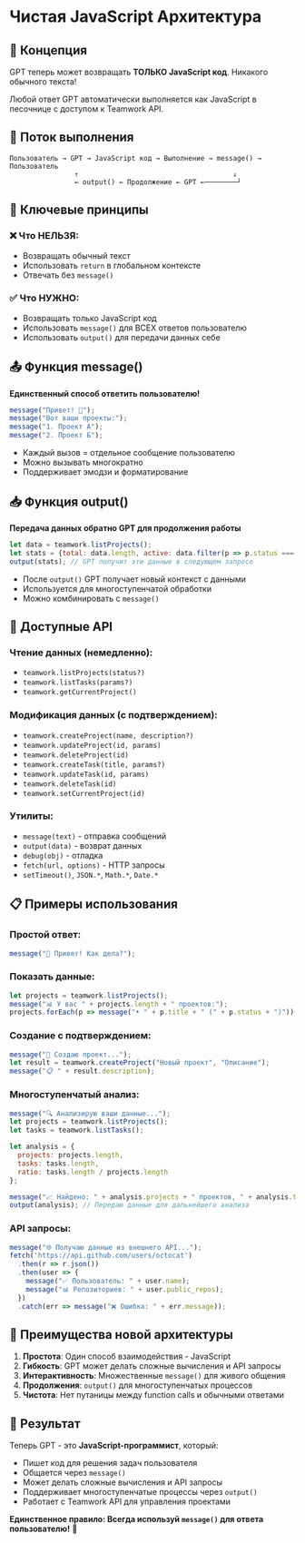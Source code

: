 # Чистая JavaScript Архитектура

## 🎯 Концепция

GPT теперь может возвращать **ТОЛЬКО JavaScript код**. Никакого обычного текста!

Любой ответ GPT автоматически выполняется как JavaScript в песочнице с доступом к Teamwork API.

## 🔄 Поток выполнения

```
Пользователь → GPT → JavaScript код → Выполнение → message() → Пользователь
                ↑                                      ↓
                ← output() ← Продолжение ← GPT ←────────┘
```

## 🚨 Ключевые принципы

### ❌ Что НЕЛЬЗЯ:
- Возвращать обычный текст
- Использовать `return` в глобальном контексте
- Отвечать без `message()`

### ✅ Что НУЖНО:
- Возвращать только JavaScript код
- Использовать `message()` для ВСЕХ ответов пользователю
- Использовать `output()` для передачи данных себе

## 📤 Функция message()

**Единственный способ ответить пользователю!**

```javascript
message("Привет! 👋");
message("Вот ваши проекты:");
message("1. Проект А");
message("2. Проект Б");
```

- Каждый вызов = отдельное сообщение пользователю
- Можно вызывать многократно
- Поддерживает эмодзи и форматирование

## 📥 Функция output()

**Передача данных обратно GPT для продолжения работы**

```javascript
let data = teamwork.listProjects();
let stats = {total: data.length, active: data.filter(p => p.status === 'active').length};
output(stats); // GPT получит эти данные в следующем запросе
```

- После `output()` GPT получает новый контекст с данными
- Используется для многоступенчатой обработки
- Можно комбинировать с `message()`

## 🔧 Доступные API

### Чтение данных (немедленно):
- `teamwork.listProjects(status?)`
- `teamwork.listTasks(params?)`
- `teamwork.getCurrentProject()`

### Модификация данных (с подтверждением):
- `teamwork.createProject(name, description?)`
- `teamwork.updateProject(id, params)`
- `teamwork.deleteProject(id)`
- `teamwork.createTask(title, params?)`
- `teamwork.updateTask(id, params)`
- `teamwork.deleteTask(id)`
- `teamwork.setCurrentProject(id)`

### Утилиты:
- `message(text)` - отправка сообщений
- `output(data)` - возврат данных
- `debug(obj)` - отладка
- `fetch(url, options)` - HTTP запросы
- `setTimeout()`, `JSON.*`, `Math.*`, `Date.*`

## 📋 Примеры использования

### Простой ответ:
```javascript
message("👋 Привет! Как дела?");
```

### Показать данные:
```javascript
let projects = teamwork.listProjects();
message("📊 У вас " + projects.length + " проектов:");
projects.forEach(p => message("• " + p.title + " (" + p.status + ")"));
```

### Создание с подтверждением:
```javascript
message("🚀 Создаю проект...");
let result = teamwork.createProject("Новый проект", "Описание");
message("📋 " + result.description);
```

### Многоступенчатый анализ:
```javascript
message("🔍 Анализирую ваши данные...");
let projects = teamwork.listProjects();
let tasks = teamwork.listTasks();

let analysis = {
  projects: projects.length,
  tasks: tasks.length,
  ratio: tasks.length / projects.length
};

message("📈 Найдено: " + analysis.projects + " проектов, " + analysis.tasks + " задач");
output(analysis); // Передаю данные для дальнейшего анализа
```

### API запросы:
```javascript
message("🌐 Получаю данные из внешнего API...");
fetch('https://api.github.com/users/octocat')
  .then(r => r.json())
  .then(user => {
    message("✅ Пользователь: " + user.name);
    message("📊 Репозиториев: " + user.public_repos);
  })
  .catch(err => message("❌ Ошибка: " + err.message));
```

## 🎯 Преимущества новой архитектуры

1. **Простота**: Один способ взаимодействия - JavaScript
2. **Гибкость**: GPT может делать сложные вычисления и API запросы
3. **Интерактивность**: Множественные `message()` для живого общения
4. **Продолжения**: `output()` для многоступенчатых процессов
5. **Чистота**: Нет путаницы между function calls и обычными ответами

## 🚀 Результат

Теперь GPT - это **JavaScript-программист**, который:
- Пишет код для решения задач пользователя
- Общается через `message()`
- Может делать сложные вычисления и API запросы
- Поддерживает многоступенчатые процессы через `output()`
- Работает с Teamwork API для управления проектами

**Единственное правило: Всегда используй `message()` для ответа пользователю!** 🎯 